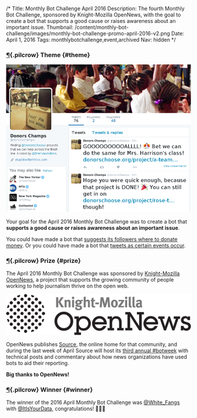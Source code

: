 /*
Title: Monthly Bot Challenge April 2016
Description: The fourth Monthly Bot Challenge, sponsored by Knight-Mozilla OpenNews, with the goal to create a bot that supports a good cause or raises awareness about an important issue.
Thumbnail: /content/monthly-bot-challenge/images/monthly-bot-challenge-promo-april-2016-v2.png
Date: April 1, 2016
Tags: monthlybotchallenge,event,archived
Nav: hidden
*/


### [¶](#theme){.pilcrow} Theme {#theme}

<p class="screenshot float-right">
  <a href="/bots/twitterbots/donorschamps">
    <img src="/content/bots/twitterbots/images/donorschamps.png">
  </a>
</p>


Your goal for the April 2016 Monthly Bot Challenge was to create a bot that **supports a good cause or raises awareness about an important issue**.

You could have made a bot that [suggests its followers where to donate money](/bots/twitterbots/donorschamps). Or you could have made a bot that [tweets as certain events occur](https://twitter.com/gundeaths).

### [¶](#prize){.pilcrow} Prize {#prize}


The April 2016 Monthly Bot Challenge was sponsored by [Knight-Mozilla OpenNews](https://opennews.org/), a project that supports the growing community of people working to help journalism thrive on the open web.

<p class="float-right">
  <a href="https://opennews.org/">
    <img src="/content/images/logos/knight-mozilla-opennews.png">
  </a>
</p>

OpenNews publishes [Source](https://source.opennews.org), the online home for that community, and during the last week of April Source will host its [third annual #botweek](https://source.opennews.org/en-US/articles/tags/botweek/) with technical posts and commentary about how news organizations have used bots to aid their reporting.

**Big thanks to OpenNews!**

### [¶](#winner){.pilcrow} Winner {#winner}

The winner of the 2016 April Monthly Bot Challenge was [@White_Fangs](https://twitter.com/White_fangs) with [@ItIsYourData](/bots/twitterbots/ItIsYourData/), congratulations! 👏👏🎉
